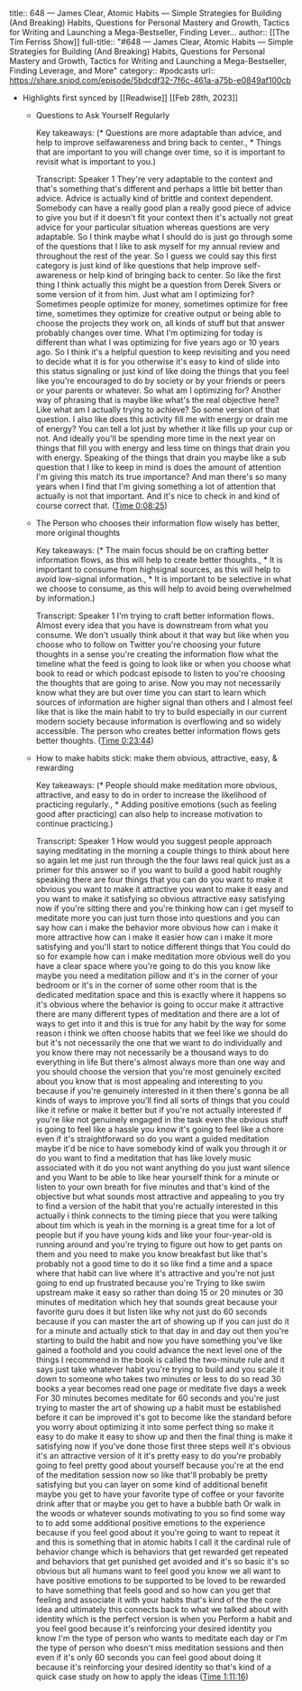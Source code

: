 title:: 648 —  James Clear, Atomic Habits — Simple Strategies for Building (And Breaking) Habits, Questions for Personal Mastery and Growth, Tactics for Writing and Launching a Mega-Bestseller, Finding Lever...
author:: [[The Tim Ferriss Show]]
full-title:: "\#648 —  James Clear, Atomic Habits — Simple Strategies for Building (And Breaking) Habits, Questions for Personal Mastery and Growth, Tactics for Writing and Launching a Mega-Bestseller, Finding Leverage, and More"
category:: #podcasts
url:: https://share.snipd.com/episode/5bdcdf32-7f6c-461a-a75b-e0849af100cb

- Highlights first synced by [[Readwise]] [[Feb 28th, 2023]]
	- Questions to Ask Yourself Regularly
	  
	  Key takeaways:
	  (* Questions are more adaptable than advice, and help to improve selfawareness and bring back to center., * Things that are important to you will change over time, so it is important to revisit what is important to you.)
	  
	  Transcript:
	  Speaker 1
	  They're very adaptable to the context and that's something that's different and perhaps a little bit better than advice. Advice is actually kind of brittle and context dependent. Somebody can have a really good plan a really good piece of advice to give you but if it doesn't fit your context then it's actually not great advice for your particular situation whereas questions are very adaptable. So I think maybe what I should do is just go through some of the questions that I like to ask myself for my annual review and throughout the rest of the year. So I guess we could say this first category is just kind of like questions that help improve self-awareness or help kind of bringing back to center. So like the first thing I think actually this might be a question from Derek Sivers or some version of it from him. Just what am I optimizing for? Sometimes people optimize for money, sometimes optimize for free time, sometimes they optimize for creative output or being able to choose the projects they work on, all kinds of stuff but that answer probably changes over time. What I'm optimizing for today is different than what I was optimizing for five years ago or 10 years ago. So I think it's a helpful question to keep revisiting and you need to decide what it is for you otherwise it's easy to kind of slide into this status signaling or just kind of like doing the things that you feel like you're encouraged to do by society or by your friends or peers or your parents or whatever. So what am I optimizing for? Another way of phrasing that is maybe like what's the real objective here? Like what am I actually trying to achieve? So some version of that question. I also like does this activity fill me with energy or drain me of energy? You can tell a lot just by whether it like fills up your cup or not. And ideally you'll be spending more time in the next year on things that fill you with energy and less time on things that drain you with energy. Speaking of the things that drain you maybe like a sub question that I like to keep in mind is does the amount of attention I'm giving this match its true importance? And man there's so many years when I find that I'm giving something a lot of attention that actually is not that important. And it's nice to check in and kind of course correct that. ([Time 0:08:25](https://share.snipd.com/snip/df06abf8-68a1-41a8-b8b6-eecedcb37ba9))
	- The Person who chooses their information flow wisely has better, more original thoughts
	  
	  Key takeaways:
	  (* The main focus should be on crafting better information flows, as this will help to create better thoughts., * It is important to consume from highsignal sources, as this will help to avoid low-signal information., * It is important to be selective in what we choose to consume, as this will help to avoid being overwhelmed by information.)
	  
	  Transcript:
	  Speaker 1
	  I'm trying to craft better information flows. Almost every idea that you have is downstream from what you consume. We don't usually think about it that way but like when you choose who to follow on Twitter you're choosing your future thoughts in a sense you're creating the information flow what the timeline what the feed is going to look like or when you choose what book to read or which podcast episode to listen to you're choosing the thoughts that are going to arise. Now you may not necessarily know what they are but over time you can start to learn which sources of information are higher signal than others and I almost feel like that is like the main habit to try to build especially in our current modern society because information is overflowing and so widely accessible. The person who creates better information flows gets better thoughts. ([Time 0:23:44](https://share.snipd.com/snip/e74c1459-be8d-402e-aa5c-8459fa249196))
	- How to make habits stick: make them obvious, attractive, easy, & rewarding
	  
	  Key takeaways:
	  (* People should make meditation more obvious, attractive, and easy to do in order to increase the likelihood of practicing regularly., * Adding positive emotions (such as feeling good after practicing) can also help to increase motivation to continue practicing.)
	  
	  Transcript:
	  Speaker 1
	  How would you suggest people approach saying meditating in the morning a couple things to think about here so again let me just run through the the four laws real quick just as a primer for this answer so if you want to build a good habit roughly speaking there are four things that you can do you want to make it obvious you want to make it attractive you want to make it easy and you want to make it satisfying so obvious attractive easy satisfying now if you're sitting there and you're thinking how can i get myself to meditate more you can just turn those into questions and you can say how can i make the behavior more obvious how can i make it more attractive how can i make it easier how can i make it more satisfying and you'll start to notice different things that You could do so for example how can i make meditation more obvious well do you have a clear space where you're going to do this you know like maybe you need a meditation pillow and it's in the corner of your bedroom or it's in the corner of some other room that is the dedicated meditation space and this is exactly where it happens so it's obvious where the behavior is going to occur make it attractive there are many different types of meditation and there are a lot of ways to get into it and this is true for any habit by the way for some reason i think we often choose habits that we feel like we should do but it's not necessarily the one that we want to do individually and you know there may not necessarily be a thousand ways to do everything in life But there's almost always more than one way and you should choose the version that you're most genuinely excited about you know that is most appealing and interesting to you because if you're genuinely interested in it then there's gonna be all kinds of ways to improve you'll find all sorts of things that you could like it refine or make it better but if you're not actually interested if you're like not genuinely engaged in the task even the obvious stuff is going to feel like a hassle you know it's going to feel like a chore even if it's straightforward so do you want a guided meditation maybe it'd be nice to have somebody kind of walk you through it or do you want to find a meditation that has like lovely music associated with it do you not want anything do you just want silence and you Want to be able to like hear yourself think for a minute or listen to your own breath for five minutes and that's kind of the objective but what sounds most attractive and appealing to you try to find a version of the habit that you're actually interested in this actually i think connects to the timing piece that you were talking about tim which is yeah in the morning is a great time for a lot of people but if you have young kids and like your four-year-old is running around and you're trying to figure out how to get pants on them and you need to make you know breakfast but like that's probably not a good time to do it so like find a time and a space where that habit can live where it's attractive and you're not just going to end up frustrated because you're Trying to like swim upstream make it easy so rather than doing 15 or 20 minutes or 30 minutes of meditation which hey that sounds great because your favorite guru does it but listen like why not just do 60 seconds because if you can master the art of showing up if you can just do it for a minute and actually stick to that day in and day out then you're starting to build the habit and now you have something you've like gained a foothold and you could advance the next level one of the things I recommend in the book is called the two-minute rule and it says just take whatever habit you're trying to build and you scale it down to someone who takes two minutes or less to do so read 30 books a year becomes read one page or meditate five days a week For 30 minutes becomes meditate for 60 seconds and you're just trying to master the art of showing up a habit must be established before it can be improved it's got to become like the standard before you worry about optimizing it into some perfect thing so make it easy to do make it easy to show up and then the final thing is make it satisfying now if you've done those first three steps well it's obvious it's an attractive version of it it's pretty easy to do you're probably going to feel pretty good about yourself because you're at the end of the meditation session now so like that'll probably be pretty satisfying but you can layer on some kind of additional benefit maybe you get to have your favorite type of coffee or your favorite drink after that or maybe you get to have a bubble bath Or walk in the woods or whatever sounds motivating to you so find some way to to add some additional positive emotions to the experience because if you feel good about it you're going to want to repeat it and this is something that in atomic habits I call it the cardinal rule of behavior change which is behaviors that get rewarded get repeated and behaviors that get punished get avoided and it's so basic it's so obvious but all humans want to feel good you know we all want to have positive emotions to be supported to be loved to be rewarded to have something that feels good and so how can you get that feeling and associate it with your habits that's kind of the the core idea and ultimately this connects back to what we talked about with identity which is the perfect version is when you Perform a habit and you feel good because it's reinforcing your desired identity you know I'm the type of person who wants to meditate each day or I'm the type of person who doesn't miss meditation sessions and then even if it's only 60 seconds you can feel good about doing it because it's reinforcing your desired identity so that's kind of a quick case study on how to apply the ideas ([Time 1:11:16](https://share.snipd.com/snip/8cc0e3bc-8518-42dd-983d-cd67d9bab28e))